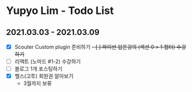 # Yupyo Lim - Todo List

## 2021.03.03 - 2021.03.09
 - [x] Scouter Custom plugin 준비하기
 ~~- [ ] 파이썬 입문강의 (섹션 0 > 1 챕터) 수강하기~~
 - [ ] 리액트 (노마드 #1-2) 수강하기
 - [ ] 블로그 1개 포스팅하기
 - [x] 헬스(고투) 회원권 알아보기
   - 3월까지 보류

